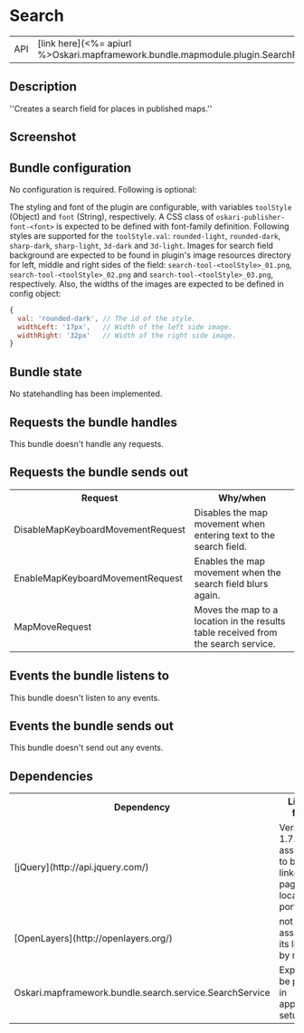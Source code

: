 # Search

<table>
  <tr>
    <td>API</td><td>[link here](<%= apiurl %>Oskari.mapframework.bundle.mapmodule.plugin.SearchPlugin.html)</td>
  </tr>
</table>

## Description

''Creates a search field for places in published maps.''


## Screenshot

## Bundle configuration

No configuration is required. Following is optional:

The styling and font of the plugin are configurable, with variables `toolStyle` (Object) and `font` (String), respectively. A CSS class of `oskari-publisher-font-<font>` is expected to be defined with font-family definition. Following styles are supported for the `toolStyle.val`: `rounded-light`, `rounded-dark`, `sharp-dark`, `sharp-light`, `3d-dark` and `3d-light`. Images for search field background are expected to be found in plugin's image resources directory for left, middle and right sides of the field: `search-tool-<toolStyle>_01.png`, `search-tool-<toolStyle>_02.png` and `search-tool-<toolStyle>_03.png`, respectively. Also, the widths of the images are expected to be defined in config object:

```javascript
{
  val: 'rounded-dark', // The id of the style.
  widthLeft: '17px',   // Width of the left side image.
  widthRight: '32px'   // Width of the right side image.
}
```

## Bundle state

No statehandling has been implemented.

## Requests the bundle handles

This bundle doesn't handle any requests.

## Requests the bundle sends out

<table>
  <tr>
    <th>Request</th><th>Why/when</th>
  </tr>
  <tr>
    <td>DisableMapKeyboardMovementRequest</td>
    <td>Disables the map movement when entering text to the search field.</td>
  </tr>
  <tr>
    <td>EnableMapKeyboardMovementRequest</td>
    <td>Enables the map movement when the search field blurs again.</td>
  </tr>
  <tr>
    <td>MapMoveRequest</td>
    <td>Moves the map to a location in the results table received from the search service.</td>
  </tr>
</table>

## Events the bundle listens to

This bundle doesn't listen to any events.

## Events the bundle sends out

This bundle doesn't send out any events.

## Dependencies

<table>
  <tr>
    <th>Dependency</th><th>Linked from</th><th>Purpose</th>
  </tr>
  <tr>
    <td> [jQuery](http://api.jquery.com/) </td>
    <td> Version 1.7.1 assumed to be linked (on page locally in portal) </td>
    <td> Used to create the UI and to sort the layers</td>
  </tr>
  <tr>
    <td>[OpenLayers](http://openlayers.org/)</td>
    <td>not linked, assumes its linked by map</td>
    <td>Uses OpenLayers' popup</td>
  </tr>
  <tr>
    <td>Oskari.mapframework.bundle.search.service.SearchService</td>
    <td>Expects to be present in application setup</td>
    <td>Sends the search request trough the service</td>
  </tr>
</table>


